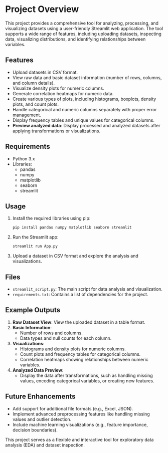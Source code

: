 # Project Overview

This project provides a comprehensive tool for analyzing, processing, and visualizing datasets using a user-friendly Streamlit web application. The tool supports a wide range of features, including uploading datasets, inspecting data, visualizing distributions, and identifying relationships between variables.

## Features
- Upload datasets in CSV format.
- View raw data and basic dataset information (number of rows, columns, and column details).
- Visualize density plots for numeric columns.
- Generate correlation heatmaps for numeric data.
- Create various types of plots, including histograms, boxplots, density plots, and count plots.
- Handle categorical and numeric columns separately with proper error management.
- Display frequency tables and unique values for categorical columns.
- **Preview analyzed data**: Display processed and analyzed datasets after applying transformations or visualizations.

## Requirements
- Python 3.x
- Libraries:
  - pandas
  - numpy
  - matplotlib
  - seaborn
  - streamlit

## Usage
1. Install the required libraries using pip:
   ```bash
   pip install pandas numpy matplotlib seaborn streamlit
   ```
2. Run the Streamlit app:
   ```bash
   streamlit run App.py
   ```
3. Upload a dataset in CSV format and explore the analysis and visualizations.

## Files
- `streamlit_script.py`: The main script for data analysis and visualization.
- `requirements.txt`: Contains a list of dependencies for the project.

## Example Outputs
1. **Raw Dataset View**: View the uploaded dataset in a table format.
2. **Basic Information**:
   - Number of rows and columns.
   - Data types and null counts for each column.
3. **Visualizations**:
   - Histograms and density plots for numeric columns.
   - Count plots and frequency tables for categorical columns.
   - Correlation heatmaps showing relationships between numeric variables.
4. **Analyzed Data Preview**:
   - Display the data after transformations, such as handling missing values, encoding categorical variables, or creating new features.

## Future Enhancements
- Add support for additional file formats (e.g., Excel, JSON).
- Implement advanced preprocessing features like handling missing values and outlier detection.
- Include machine learning visualizations (e.g., feature importance, decision boundaries).

This project serves as a flexible and interactive tool for exploratory data analysis (EDA) and dataset inspection.
